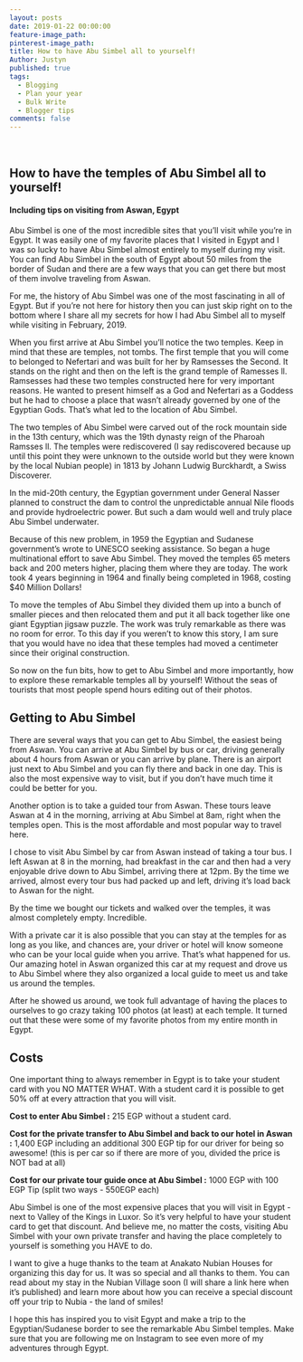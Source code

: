 ```yaml
---
layout: posts
date: 2019-01-22 00:00:00
feature-image_path:
pinterest-image_path:
title: How to have Abu Simbel all to yourself!
Author: Justyn
published: true
tags:
  - Blogging
  - Plan your year
  - Bulk Write
  - Blogger tips
comments: false
---
```


&nbsp;

## How to have the temples of Abu Simbel all to yourself!&nbsp;

#### Including tips on visiting from Aswan, Egypt

Abu Simbel is one of the most incredible sites that you’ll visit while you’re in Egypt. It was easily one of my favorite places that I visited in Egypt and I was so lucky to have Abu Simbel almost entirely to myself during my visit. You can find Abu Simbel in the south of Egypt about 50 miles from the border of Sudan and there are a few ways that you can get there but most of them involve traveling from Aswan.

For me, the history of Abu Simbel was one of the most fascinating in all of Egypt. But if you’re not here for history then you can just skip right on to the bottom where I share all my secrets for how I had Abu Simbel all to myself while visiting in February, 2019.

When you first arrive at Abu Simbel you’ll notice the two temples. Keep in mind that these are temples, not tombs. The first temple that you will come to belonged to Nefertari and was built for her by Ramsesses the Second. It stands on the right and then on the left is the grand temple of Ramesses ll. Ramsesses had these two temples constructed here for very important reasons. He wanted to present himself as a God and Nefertari as a Goddess but he had to choose a place that wasn’t already governed by one of the Egyptian Gods. That’s what led to the location of Abu Simbel.

The two temples of Abu Simbel were carved out of the rock mountain side in the 13th century, which was the 19th dynasty reign of the Pharoah Ramsses ll. The temples were rediscovered (I say rediscovered because up until this point they were unknown to the outside world but they were known by the local Nubian people) in 1813 by Johann Ludwig Burckhardt, a Swiss Discoverer.

In the mid-20th century, the Egyptian government under General Nasser planned to construct the dam to control the unpredictable annual Nile floods and provide hydroelectric power. But such a dam would well and truly place Abu Simbel underwater.

Because of this new problem, in 1959 the Egyptian and Sudanese government’s wrote to UNESCO seeking assistance. So began a huge multinational effort to save Abu Simbel. They moved the temples 65 meters back and 200 meters higher, placing them where they are today. The work took 4 years beginning in 1964 and finally being completed in 1968, costing $40 Million Dollars!

To move the temples of Abu Simbel they divided them up into a bunch of smaller pieces and then relocated them and put it all back together like one giant Egyptian jigsaw puzzle. The work was truly remarkable as there was no room for error. To this day if you weren’t to know this story, I am sure that you would have no idea that these temples had moved a centimeter since their original construction.

So now on the fun bits, how to get to Abu Simbel and more importantly, how to explore these remarkable temples all by yourself! Without the seas of tourists that most people spend hours editing out of their photos.

## Getting to Abu Simbel

There are several ways that you can get to Abu Simbel, the easiest being from Aswan. You can arrive at Abu Simbel by bus or car, driving generally about 4 hours from Aswan or you can arrive by plane. There is an airport just next to Abu Simbel and you can fly there and back in one day. This is also the most expensive way to visit, but if you don’t have much time it could be better for you.

Another option is to take a guided tour from Aswan. These tours leave Aswan at 4 in the morning, arriving at Abu Simbel at 8am, right when the temples open. This is the most affordable and most popular way to travel here.

I chose to visit Abu Simbel by car from Aswan instead of taking a tour bus. I left Aswan at 8 in the morning, had breakfast in the car and then had a very enjoyable drive down to Abu Simbel, arriving there at 12pm. By the time we arrived, almost every tour bus had packed up and left, driving it’s load back to Aswan for the night.

By the time we bought our tickets and walked over the temples, it was almost completely empty. Incredible.

With a private car it is also possible that you can stay at the temples for as long as you like, and chances are, your driver or hotel will know someone who can be your local guide when you arrive. That’s what happened for us. Our amazing hotel in Aswan organized this car at my request and drove us to Abu Simbel where they also organized a local guide to meet us and take us around the temples.

After he showed us around, we took full advantage of having the places to ourselves to go crazy taking 100 photos (at least) at each temple. It turned out that these were some of my favorite photos from my entire month in Egypt.

## Costs

One important thing to always remember in Egypt is to take your student card with you NO MATTER WHAT. With a student card it is possible to get 50% off at every attraction that you will visit.

**Cost to enter Abu Simbel :** 215 EGP without a student card.

**Cost for the private transfer to Abu Simbel and back to our hotel in Aswan :** 1,400 EGP including an additional 300 EGP tip for our driver for being so awesome! (this is per car so if there are more of you, divided the price is NOT bad at all)

**Cost for our private tour guide once at Abu Simbel :** 1000 EGP with 100 EGP Tip (split two ways - 550EGP each)

Abu Simbel is one of the most expensive places that you will visit in Egypt - next to Valley of the Kings in Luxor. So it’s very helpful to have your student card to get that discount. And believe me, no matter the costs, visiting Abu Simbel with your own private transfer and having the place completely to yourself is something you HAVE to do.

I want to give a huge thanks to the team at Anakato Nubian Houses for organizing this day for us. It was so special and all thanks to them. You can read about my stay in the Nubian Village soon (I will share a link here when it’s published) and learn more about how you can receive a special discount off your trip to Nubia - the land of smiles!

I hope this has inspired you to visit Egypt and make a trip to the Egyptian/Sudanese border to see the remarkable Abu Simbel temples. Make sure that you are following me on Instagram to see even more of my adventures through Egypt.